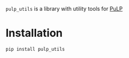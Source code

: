 `pulp_utils` is a library with utility tools for [PuLP](https://github.com/coin-or/pulp)

# Installation
```
pip install pulp_utils
```